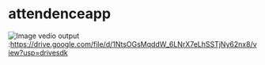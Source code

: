 # attendenceapp

![Image](https://github.com/user-attachments/assets/519bc37d-7017-46d7-a9f6-3122df5aa6d2)
 vedio output :https://drive.google.com/file/d/1NtsOGsMqddW_6LNrX7eLhSSTjNy62nx8/view?usp=drivesdk
